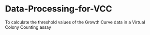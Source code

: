 # Data-Processing-for-VCC
To calculate the threshold values of the Growth Curve data in a Virtual Colony Counting assay
